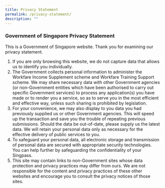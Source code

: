```yaml
---
title: Privacy Statement
permalink: /privacy-statement/
description: ""
---
```


### **Government of Singapore Privacy Statement**

This is a Government of Singapore website. Thank you for examining our privacy statement.

1. If you are only browsing this website, we do not capture data that allows us to identify you individually.
2. The Government collects personal information to administer the Workfare Income Supplement scheme and Workfare Training Support scheme. We may share necessary data with other Government agencies (or non-Government entities which have been authorised to carry out specific Government services) to process any application(s) you have made or to render you a service, so as to serve you in the most efficient and effective way, unless such sharing is prohibited by legislation.
3. For your convenience, we may also display to you data you had previously supplied us or other Government agencies. This will speed up the transaction and save you the trouble of repeating previous submissions. Should the data be out-of-date, please supply us the latest data. We will retain your personal data only as necessary for the effective delivery of public services to you.
4. To safeguard your personal data, all electronic storage and transmission of personal data are secured with appropriate security technologies. You can help further by safeguarding the confidentiality of your Singpass.
5. This site may contain links to non-Government sites whose data protection and privacy practices may differ from ours. We are not responsible for the content and privacy practices of these other websites and encourage you to consult the privacy notices of those sites.